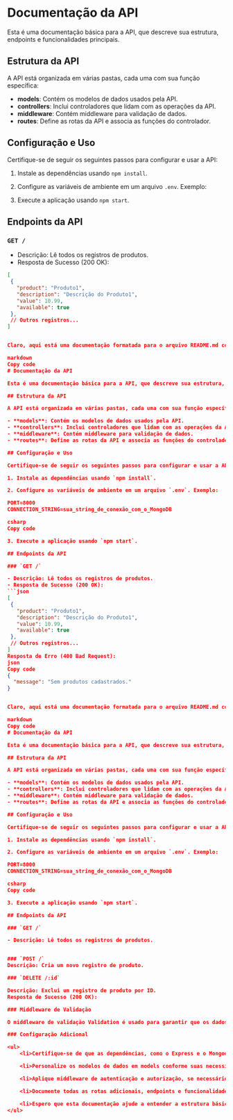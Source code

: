 # Documentação da API

Esta é uma documentação básica para a API, que descreve sua estrutura, endpoints e funcionalidades principais.

## Estrutura da API

A API está organizada em várias pastas, cada uma com sua função específica:

- **models**: Contém os modelos de dados usados pela API.
- **controllers**: Inclui controladores que lidam com as operações da API.
- **middleware**: Contém middleware para validação de dados.
- **routes**: Define as rotas da API e associa as funções do controlador.

## Configuração e Uso

Certifique-se de seguir os seguintes passos para configurar e usar a API:

1. Instale as dependências usando `npm install`.

2. Configure as variáveis de ambiente em um arquivo `.env`. Exemplo:

3. Execute a aplicação usando `npm start`.

## Endpoints da API

### `GET /`

- Descrição: Lê todos os registros de produtos.
- Resposta de Sucesso (200 OK):
```json
[
 {
   "product": "Produto1",
   "description": "Descrição do Produto1",
   "value": 10.99,
   "available": true
 },
 // Outros registros...
]


Claro, aqui está uma documentação formatada para o arquivo README.md com base nas informações fornecidas:

markdown
Copy code
# Documentação da API

Esta é uma documentação básica para a API, que descreve sua estrutura, endpoints e funcionalidades principais.

## Estrutura da API

A API está organizada em várias pastas, cada uma com sua função específica:

- **models**: Contém os modelos de dados usados pela API.
- **controllers**: Inclui controladores que lidam com as operações da API.
- **middleware**: Contém middleware para validação de dados.
- **routes**: Define as rotas da API e associa as funções do controlador.

## Configuração e Uso

Certifique-se de seguir os seguintes passos para configurar e usar a API:

1. Instale as dependências usando `npm install`.

2. Configure as variáveis de ambiente em um arquivo `.env`. Exemplo:

PORT=8000
CONNECTION_STRING=sua_string_de_conexão_com_o_MongoDB

csharp
Copy code

3. Execute a aplicação usando `npm start`.

## Endpoints da API

### `GET /`

- Descrição: Lê todos os registros de produtos.
- Resposta de Sucesso (200 OK):
```json
[
 {
   "product": "Produto1",
   "description": "Descrição do Produto1",
   "value": 10.99,
   "available": true
 },
 // Outros registros...
]
Resposta de Erro (400 Bad Request):
json
Copy code
{
  "message": "Sem produtos cadastrados."
}


Claro, aqui está uma documentação formatada para o arquivo README.md com base nas informações fornecidas:

markdown
Copy code
# Documentação da API

Esta é uma documentação básica para a API, que descreve sua estrutura, endpoints e funcionalidades principais.

## Estrutura da API

A API está organizada em várias pastas, cada uma com sua função específica:

- **models**: Contém os modelos de dados usados pela API.
- **controllers**: Inclui controladores que lidam com as operações da API.
- **middleware**: Contém middleware para validação de dados.
- **routes**: Define as rotas da API e associa as funções do controlador.

## Configuração e Uso

Certifique-se de seguir os seguintes passos para configurar e usar a API:

1. Instale as dependências usando `npm install`.

2. Configure as variáveis de ambiente em um arquivo `.env`. Exemplo:

PORT=8000
CONNECTION_STRING=sua_string_de_conexão_com_o_MongoDB

csharp
Copy code

3. Execute a aplicação usando `npm start`.

## Endpoints da API

### `GET /`

- Descrição: Lê todos os registros de produtos.


### `POST /`
Descrição: Cria um novo registro de produto.

### `DELETE /:id`

Descrição: Exclui um registro de produto por ID.
Resposta de Sucesso (200 OK):

### Middleware de Validação

O middleware de validação Validation é usado para garantir que os dados de entrada sejam válidos antes de criar um novo registro. Ele verifica os campos product, description e value para garantir que não estejam vazios.

### Configuração Adicional

<ul> 
    <li>Certifique-se de que as dependências, como o Express e o Mongoose, estão instaladas corretamente. </li>

    <li>Personalize os modelos de dados em models conforme suas necessidades.</li>

    <li>Aplique middleware de autenticação e autorização, se necessário.</li>

    <li>Documente todas as rotas adicionais, endpoints e funcionalidades conforme você as implementar.</li>

    <li>Espero que esta documentação ajude a entender a estrutura básica da API e como usá-la. Personalize-a de acordo com as necessidades específicas do seu projeto.</li>
</ul>



